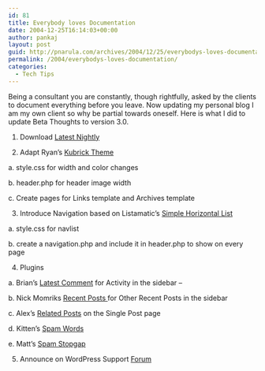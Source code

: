 ```yaml
---
id: 81
title: Everybody loves Documentation
date: 2004-12-25T16:14:03+00:00
author: pankaj
layout: post
guid: http://pnarula.com/archives/2004/12/25/everybodys-loves-documentation/
permalink: /2004/everybodys-loves-documentation/
categories:
  - Tech Tips
---
```

Being a consultant you are constantly, though rightfully, asked by the clients to document everything before you leave. Now updating my personal blog I am my own client so why be partial towards oneself. Here is what I did to update Beta Thoughts to version 3.0.

1. Download <a href="http://wordpress.org/nightly" onclick="_gaq.push(['_trackEvent', 'outbound-article', 'http://wordpress.org/nightly', 'Latest Nightly']);" >Latest Nightly</a>

2. Adapt Ryan&#8217;s <a href="http://boren.nu/archives/2004/10/10/kubrick-130-rc2/" onclick="_gaq.push(['_trackEvent', 'outbound-article', 'http://boren.nu/archives/2004/10/10/kubrick-130-rc2/', 'Kubrick Theme']);" >Kubrick Theme</a>
	  
a. style.css for width and color changes
	  
b. header.php for header image width
	  
c. Create pages for Links template and Archives template

3. Introduce Navigation based on Listamatic&#8217;s <a href="http://css.maxdesign.com.au/listamatic/horizontal01.htm" onclick="_gaq.push(['_trackEvent', 'outbound-article', 'http://css.maxdesign.com.au/listamatic/horizontal01.htm', 'Simple Horizontal List']);" >Simple Horizontal List</a>
	  
a. style.css for navlist
	  
b. create a navigation.php and include it in header.php to show on every page

4. Plugins
	  
a. Brian&#8217;s <a href="http://meidell.dk/archives/2004/09/12/brians-latest-comments/" onclick="_gaq.push(['_trackEvent', 'outbound-article', 'http://meidell.dk/archives/2004/09/12/brians-latest-comments/', 'Latest Comment']);" >Latest Comment</a> for Activity in the sidebar &#8211;
	  
b. Nick Momriks <a href="http://mtdewvirus.com/wp-hacks/" onclick="_gaq.push(['_trackEvent', 'outbound-article', 'http://mtdewvirus.com/wp-hacks/', 'Recent Posts ']);" >Recent Posts </a>for Other Recent Posts in the sidebar
	  
c. Alex&#8217;s <a href="http://www.w-a-s-a-b-i.com/archives/2004/05/26/wordpress-related-entries-plugin/" onclick="_gaq.push(['_trackEvent', 'outbound-article', 'http://www.w-a-s-a-b-i.com/archives/2004/05/26/wordpress-related-entries-plugin/', 'Related Posts']);" >Related Posts</a> on the Single Post page
	  
d. Kitten&#8217;s <a href="http://blog.mookitty.co.uk/devblog/kittens-spam-words/" onclick="_gaq.push(['_trackEvent', 'outbound-article', 'http://blog.mookitty.co.uk/devblog/kittens-spam-words/', 'Spam Words']);" >Spam Words</a>
	  
e. Matt&#8217;s <a href="http://wordpress.org/support/10/16642/" onclick="_gaq.push(['_trackEvent', 'outbound-article', 'http://wordpress.org/support/10/16642/', 'Spam Stopgap']);" >Spam Stopgap</a>

5. Announce on WordPress Support <a href="http://wordpress.org/support/11/19321/" onclick="_gaq.push(['_trackEvent', 'outbound-article', 'http://wordpress.org/support/11/19321/', 'Forum']);" >Forum</a>